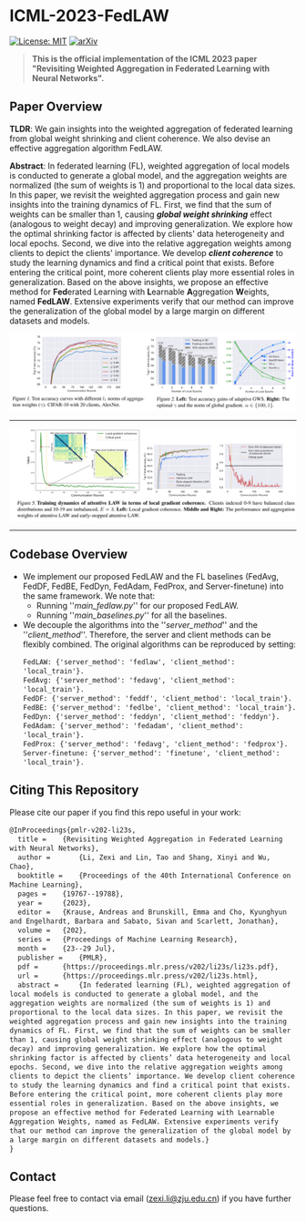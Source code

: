 # ICML-2023-FedLAW

[![License: MIT](https://img.shields.io/badge/License-MIT-yellow.svg)](LICENSE)
[![arXiv](https://img.shields.io/badge/arXiv-2306.02913-b31b1b.svg)](https://arxiv.org/pdf/2302.10911.pdf)

>**This is the official implementation of the ICML 2023 paper "Revisiting Weighted Aggregation in Federated Learning with Neural Networks".**

## Paper Overview
**TLDR**: We gain insights into the weighted aggregation of federated learning from global weight shrinking and client coherence. We also devise an effective aggregation algorithm FedLAW.

**Abstract**: In federated learning (FL), weighted aggregation of local models is conducted to generate a global model, and the aggregation weights are normalized (the sum of weights is 1) and proportional to the local data sizes. In this paper, we revisit the weighted aggregation process and gain new insights into the training dynamics of FL. First, we find that the sum of weights can be smaller than 1, causing _**global weight shrinking**_ effect (analogous to weight decay) and improving generalization. We explore how the optimal shrinking factor is affected by clients' data heterogeneity and local epochs. Second, we dive into the relative aggregation weights among clients to depict the clients' importance. We develop _**client coherence**_ to study the learning dynamics and find a critical point that exists. Before entering the critical point, more coherent clients play more essential roles in generalization. 
Based on the above insights, we propose an effective method for **Fed**erated Learning with **L**earnable **A**ggregation **W**eights, named **FedLAW**. Extensive experiments verify that our method can improve the generalization of the global model by a large margin on different datasets and models.

![image](https://github.com/ZexiLee/ICML-2023-FedLAW/blob/main/figs/fig1_2.png)

---
![image](https://github.com/ZexiLee/ICML-2023-FedLAW/blob/main/figs/fig5.png)


---
## Codebase Overview
- We implement our proposed FedLAW and the FL baselines (FedAvg, FedDF, FedBE, FedDyn, FedAdam, FedProx, and Server-finetune) into the same framework. We note that:
  - Running ''_main_fedlaw.py_'' for our proposed FedLAW.
  - Running ''_main_baselines.py_'' for all the baselines.
- We decouple the algorithms into the ''_server_method_'' and the ''_client_method_''. Therefore, the server and client methods can be flexibly combined. The original algorithms can be reproduced by setting:
  ```
  FedLAW: {'server_method': 'fedlaw', 'client_method': 'local_train'}.
  FedAvg: {'server_method': 'fedavg', 'client_method': 'local_train'}.
  FedDF: {'server_method': 'feddf', 'client_method': 'local_train'}.
  FedBE: {'server_method': 'fedlbe', 'client_method': 'local_train'}.
  FedDyn: {'server_method': 'feddyn', 'client_method': 'feddyn'}.
  FedAdam: {'server_method': 'fedadam', 'client_method': 'local_train'}.
  FedProx: {'server_method': 'fedavg', 'client_method': 'fedprox'}.
  Server-finetune: {'server_method': 'finetune', 'client_method': 'local_train'}.
  ```
  
## Citing This Repository

Please cite our paper if you find this repo useful in your work:

```
@InProceedings{pmlr-v202-li23s,
  title = 	 {Revisiting Weighted Aggregation in Federated Learning with Neural Networks},
  author =       {Li, Zexi and Lin, Tao and Shang, Xinyi and Wu, Chao},
  booktitle = 	 {Proceedings of the 40th International Conference on Machine Learning},
  pages = 	 {19767--19788},
  year = 	 {2023},
  editor = 	 {Krause, Andreas and Brunskill, Emma and Cho, Kyunghyun and Engelhardt, Barbara and Sabato, Sivan and Scarlett, Jonathan},
  volume = 	 {202},
  series = 	 {Proceedings of Machine Learning Research},
  month = 	 {23--29 Jul},
  publisher =    {PMLR},
  pdf = 	 {https://proceedings.mlr.press/v202/li23s/li23s.pdf},
  url = 	 {https://proceedings.mlr.press/v202/li23s.html},
  abstract = 	 {In federated learning (FL), weighted aggregation of local models is conducted to generate a global model, and the aggregation weights are normalized (the sum of weights is 1) and proportional to the local data sizes. In this paper, we revisit the weighted aggregation process and gain new insights into the training dynamics of FL. First, we find that the sum of weights can be smaller than 1, causing global weight shrinking effect (analogous to weight decay) and improving generalization. We explore how the optimal shrinking factor is affected by clients’ data heterogeneity and local epochs. Second, we dive into the relative aggregation weights among clients to depict the clients’ importance. We develop client coherence to study the learning dynamics and find a critical point that exists. Before entering the critical point, more coherent clients play more essential roles in generalization. Based on the above insights, we propose an effective method for Federated Learning with Learnable Aggregation Weights, named as FedLAW. Extensive experiments verify that our method can improve the generalization of the global model by a large margin on different datasets and models.}
}
```

## Contact

Please feel free to contact via email (<zexi.li@zju.edu.cn>) if you have further questions.
